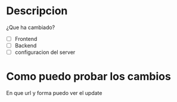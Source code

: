 # Descripcion 
¿Que ha cambiado?

- [ ] Frontend
- [ ] Backend
- [ ] configuracion del server

# Como puedo probar los cambios 
En que url y forma puedo ver el update
